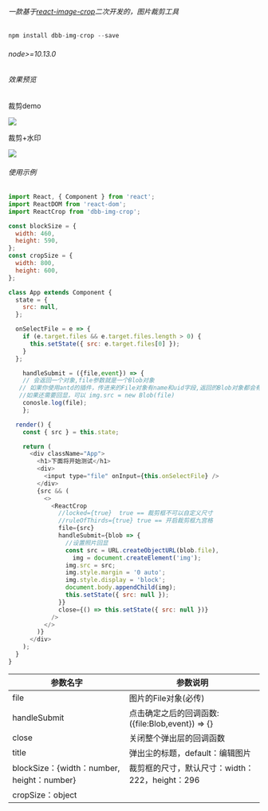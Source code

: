 ###### 一款基于[react-image-crop](https://github.com/DominicTobias/react-image-crop)二次开发的，图片裁剪工具

```javascript
npm install dbb-img-crop --save
```

######  node>=10.13.0

######  效果预览
<div>
<p>裁剪demo</p>
<img src="http://yjw-image.oss-cn-shenzhen.aliyuncs.com/npm/demo1.gif" />
<p>裁剪+水印</p>
<img src="http://yjw-image.oss-cn-shenzhen.aliyuncs.com/npm/demo2.gif" />
</div>

###### 使用示例

```javascript
import React, { Component } from 'react';
import ReactDOM from 'react-dom'; 
import ReactCrop from 'dbb-img-crop';

const blockSize = {
  width: 460,
  height: 590,
};
const cropSize = {
  width: 800,
  height: 600,
};

class App extends Component {
  state = {
    src: null,
  };

  onSelectFile = e => {
    if (e.target.files && e.target.files.length > 0) {
      this.setState({ src: e.target.files[0] });
    }
  };

	handleSubmit = ({file,event}) => {
    // 会返回一个对象,file参数就是一个Blob对象
   // 如果你使用antd的插件，传进来的File对象有name和uid字段,返回的Blob对象都会有这两个key-	value 
   //如果还需要回显，可以 img.src = new Blob(file)     
    conosle.log(file);  
  	};

  render() {
    const { src } = this.state;

    return (
      <div className="App">
        <h1>下面将开始测试</h1>
        <div>
          <input type="file" onInput={this.onSelectFile} />
        </div>
        {src && (
          <>
            <ReactCrop
              //locked={true}  true == 裁剪框不可以自定义尺寸
              //ruleOfThirds={true} true == 开启裁剪框九宫格
              file={src}
              handleSubmit={blob => {
                //设置照片回显
                const src = URL.createObjectURL(blob.file),
                  img = document.createElement('img');
                img.src = src;
                img.style.margin = '0 auto';
                img.style.display = 'block';
                document.body.appendChild(img);
                this.setState({ src: null });
              }}
              close={() => this.setState({ src: null })}
            />
          </>
        )}
      </div>
    );
  }
}
```

| 参数名字                                   | 参数说明                                                    |
| ------------------------------------------ | ----------------------------------------------------------- |
| file                                       | 图片的File对象(必传)                                        |
| handleSubmit                               | 点击确定之后的回调函数:({file:Blob,event}) => {}            |
| close                                      | 关闭整个弹出层的回调函数                                    |
| title                                      | 弹出尘的标题，default：编辑图片                             |
| blockSize：{width：number, height：number} | 裁剪框的尺寸，默认尺寸：width：222，height：296             |
| cropSize：object<style>                    | 裁剪之后的照片回显样式，默认回显照: width：111，hegiht：148 |
| rotate：boolean                            | 是否开启旋转，default：false                                |
| wrapStyle：object<style>                   | 最外层容器的样式                                            |
| leftStyle：object<style>                   | 左边容器的样式                                              |
| scrollBar：boolean                         | 是否显示滚动条，default：false                              |
| watermark：boolean                         | 是否开启添加水印功能，defalut：false                        |
| watermarkStyle：object<style>              | 添加水印的操作的样式                                        |
| maxWatermarkSize：[width,height]           | 设置水印的最大宽高,不传则不限制                             |
| defaultWatermarkSize：[width,height]       | 设置水印的默认尺寸，defalut：[50,50]                        |
| accept：string                             | 水印图片的类型，default："image/png, image/jpeg"            |

[^{...props}]: 支持所有react-image-crop的参数



##### 更新日志

###### 1.2.1

1. md说明的冲突忘记解决了，解决下。

###### 1.2.0

1. 新增添加水印功能。

###### 1.1.1

1. 新增wrapStyle属性。
2. 新增leftStyle属性。
3. 新增git图演示

###### 1.1.0

1. 新增旋转功能
2. 布局方式变动，如果裁剪框+预览 不大于当前屏幕宽度的80%，将会水平剧中对齐显示
3. css文件最终将会打包进js文件，不再单独打包成js和css文件

###### 1.0.3

1. 裁剪框添加了阴影。
2. button按钮添加了一个类型 *type*="button"
3. handleSubmit传递参数新增 event


